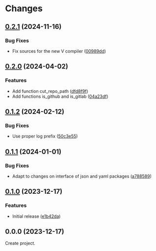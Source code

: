 # Changes

## [0.2.1](https://github.com/prantlf/v-github/compare/v0.2.0...v0.2.1) (2024-11-16)

### Bug Fixes

* Fix sources for the new V compiler ([00989dd](https://github.com/prantlf/v-github/commit/00989dd04f810abe114ba6273d7046a4e3314b84))

## [0.2.0](https://github.com/prantlf/v-github/compare/v0.1.2...v0.2.0) (2024-04-02)

### Features

* Add function cut_repo_path ([dfd8f9f](https://github.com/prantlf/v-github/commit/dfd8f9f6be5ff71d29ec71cd0435c757536324b0))
* Add functions is_github and is_gitlab ([04a23df](https://github.com/prantlf/v-github/commit/04a23df3df5e840419cdc52c70b80424da8edd24))

## [0.1.2](https://github.com/prantlf/v-github/compare/v0.1.1...v0.1.2) (2024-02-12)

### Bug Fixes

* Use proper log prefix ([50c3e55](https://github.com/prantlf/v-github/commit/50c3e55730d592484c8f2eb70d6b4ec4e3e489d2))

## [0.1.1](https://github.com/prantlf/v-github/compare/v0.1.0...v0.1.1) (2024-01-01)

### Bug Fixes

* Adapt to changes on interface of json and yaml packages ([a788589](https://github.com/prantlf/v-github/commit/a7885898fec295dd7b5bce2749774de44a9ca8d3))

## [0.1.0](https://github.com/prantlf/v-github/compare/v0.0.0...v0.1.0) (2023-12-17)

### Features

* Initial release ([e1b42da](https://github.com/prantlf/v-github/commit/e1b42da01732f3ee4840719ac96eb3cf34ce873f))

## 0.0.0 (2023-12-17)

Create project.
